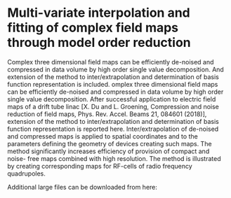 # Multi-variate interpolation and fitting of complex field maps through model order reduction

Complex three dimensional field maps can be efficiently de-noised and compressed in data volume by high order single value decomposition. And extension of the method to inter/extrapolation and determination of basis function representation is included.
omplex three dimensional field maps can be efficiently de-noised and compressed in data volume
by high order single value decomposition. After successful application to electric field maps of a
drift tube linac [X. Du and L. Groening, Compression and noise reduction of field maps, Phys. Rev.
Accel. Beams 21, 084601 (2018)], extension of the method to inter/extrapolation and determination
of basis function representation is reported here. Inter/extrapolation of de-noised and compressed
maps is applied to spatial coordinates and to the parameters defining the geometry of devices
creating such maps. The method significantly increases efficiency of provision of compact and noise-
free maps combined with high resolution. The method is illustrated by creating corresponding maps
for RF-cells of radio frequency quadrupoles.

Additional large files can be downloaded from here:
